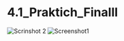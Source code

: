# 4.1_Praktich_Finalll
![Scrinshot 2](https://user-images.githubusercontent.com/115313324/204820835-a285b8f4-0ba7-4b53-a4d8-6b82e6ae4246.PNG)
![Screenshot1](https://user-images.githubusercontent.com/115313324/204820839-7f50e75d-d925-4c57-9fd9-5cbe8844583e.PNG)
